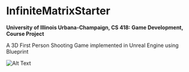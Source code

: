 # InfiniteMatrixStarter
**University of Illinois Urbana-Champaign, CS 418: Game Development, Course Project**



 A 3D First Person Shooting Game implemented in Unreal Engine using Blueprint



![Alt Text](https://media.giphy.com/media/vFKqnCdLPNOKc/giphy.gif)
